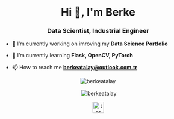 <h1 align="center">Hi 👋, I'm Berke</h1>
<h3 align="center">Data Scientist, Industrial Engineer</h3>


- 🔭 I’m currently working on imroving my **Data Science Portfolio**

- 🌱 I’m currently learning **Flask, OpenCV, PyTorch**

- 📫 How to reach me **berkeatalay@outlook.com.tr**



<p align="center"><img  src="https://github-readme-stats.vercel.app/api/top-langs/?username=berkeatalay&layout=compact&hide=html" alt="berkeatalay" /></p>

<p align="center">&nbsp;<img align="center" src="https://github-readme-stats.vercel.app/api?username=berkeatalay&show_icons=true" alt="berkeatalay" /></p>




<p align="center">
<a href="https://twitter.com/tormorkor" target="blank"><img align="center" src="https://cdn.jsdelivr.net/npm/simple-icons@3.0.1/icons/twitter.svg" alt="tormorkor" height="30" width="30" /></a>

